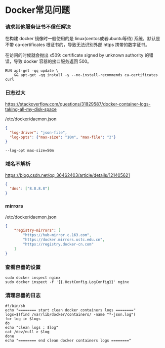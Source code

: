 Docker常见问题
=============

### 请求其他服务证书不信任解决

在构建 docker 镜像时一般使用的是 linux(centos或者ubuntu等待) 系统，默认是不带 ca-certificates 根证书的，导致无法识别外部 https 携带的数字证书。

在访问的时候就会抛出 x509: certificate signed by unknown authority 的错误，导致 docker 容器的接口服务返回 500。

```shell
RUN apt-get -qq update \
    && apt-get -qq install -y --no-install-recommends ca-certificates curl
```

### 日志过大

https://stackoverflow.com/questions/31829587/docker-container-logs-taking-all-my-disk-space

/etc/docker/daemon.json
```json
{
  "log-driver": "json-file",
  "log-opts": {"max-size": "10m", "max-file": "3"}
}
```

```shell
--log-opt max-size=50m 
```

### 域名不解析

https://blog.csdn.net/qq_36462403/article/details/121405621


```json
{
  "dns": ["8.8.8.8"]
}
```

### mirrors


/etc/docker/daemon.json

```json
{
    "registry-mirrors": [
        "https://hub-mirror.c.163.com",
        "https://docker.mirrors.ustc.edu.cn",
        "https://registry.docker-cn.com"
    ]
}
```

### 查看容器的设置
```shell
sudo docker inspect nginx
sudo docker inspect -f '{{.HostConfig.LogConfig}}' nginx
```

### 清理容器的日志
```shell
#!/bin/sh
echo "======== start clean docker containers logs ========"
logs=$(find /var/lib/docker/containers/ -name "*-json.log")
for log in $logs
do
echo "clean logs : $log"
cat /dev/null > $log
done
echo "======== end clean docker containers logs ========"
```
